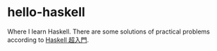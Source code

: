 # hello-haskell

Where I learn Haskell. There are some solutions of practical problems according to
[Haskell 超入門](http://qiita.com/7shi/items/145f1234f8ec2af923ef).

